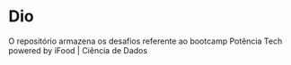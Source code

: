 # Dio
O repositório armazena os desafios referente ao bootcamp Potência Tech powered by iFood | Ciência de Dados
